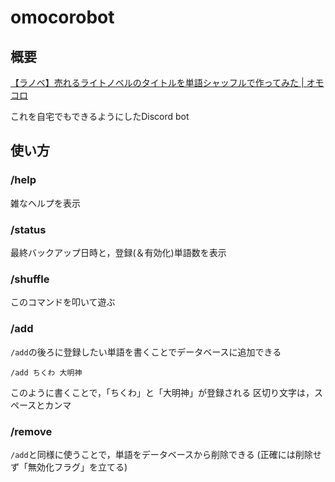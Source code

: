 # omocorobot

## 概要

[【ラノベ】売れるライトノベルのタイトルを単語シャッフルで作ってみた | オモコロ](https://omocoro.jp/kiji/108660/)

これを自宅でもできるようにしたDiscord bot

## 使い方

### /help

雑なヘルプを表示

### /status

最終バックアップ日時と，登録(＆有効化)単語数を表示

### /shuffle

このコマンドを叩いて遊ぶ

### /add

`/add`の後ろに登録したい単語を書くことでデータベースに追加できる

```
/add ちくわ 大明神
```

このように書くことで，「ちくわ」と「大明神」が登録される
区切り文字は，スペースとカンマ

### /remove

`/add`と同様に使うことで，単語をデータベースから削除できる
(正確には削除せず「無効化フラグ」を立てる)

